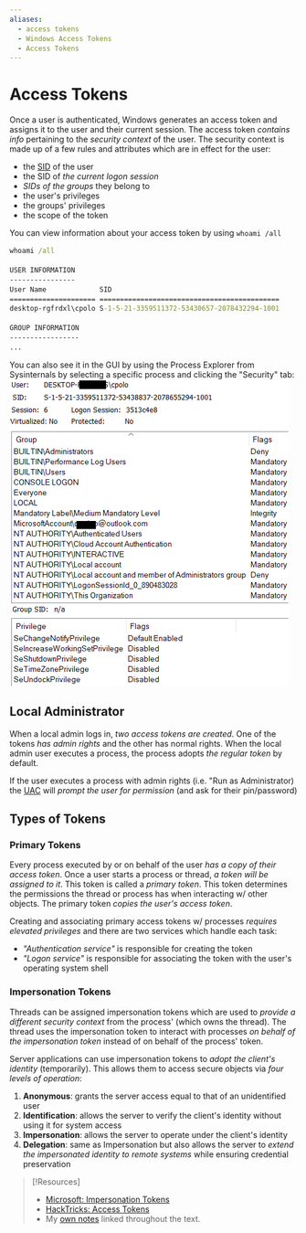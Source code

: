 ```yaml
---
aliases:
  - access tokens
  - Windows Access Tokens
  - Access Tokens
---
```

# Access Tokens
Once a user is authenticated, Windows generates an access token and assigns it to the user and their current session. The access token *contains info* pertaining to the *security context* of the user. The security context is made up of a few rules and attributes which are in effect for the user:
- the [SID](SID.md) of the user
- the SID of *the current logon session*
- *SIDs of the groups* they belong to
- the user's privileges
- the groups' privileges
- the scope of the token

You can view information about your access token by using `whoami /all`
```cmd
whoami /all

USER INFORMATION
----------------
User Name             SID
===================== ============================================
desktop-rgfrdxl\cpolo S-1-5-21-3359511372-53430657-2078432294-1001

GROUP INFORMATION
-----------------
...
```
You can also see it in the GUI by using the Process Explorer from Sysinternals by selecting a specific process and clicking the "Security" tab:
![](../../oscp-pics/access-tokens-1.png)
## Local Administrator
When a local admin logs in, *two access tokens are created*. One of the tokens *has admin rights* and the other has normal rights. When the local admin user executes a process, the process adopts *the regular token* by default.

If the user executes a process with admin rights (i.e. "Run as Administrator) the [UAC](UAC.md) will *prompt the user for permission* (and ask for their pin/password)
## Types of Tokens
### Primary Tokens
Every process executed by or on behalf of the user *has a copy of their access token*. Once a user starts a process or thread, *a token will be assigned to it*. This token is called a *primary token*. This token determines the permissions the thread or process has when interacting w/ other objects. The primary token *copies the user's access token*. 

Creating and associating primary access tokens w/ processes *requires elevated privileges* and there are two services which handle each task:
- *"Authentication service"* is responsible for creating the token
- *"Logon service"* is responsible for associating the token with the user's operating system shell
### Impersonation Tokens
Threads can be assigned impersonation tokens which are used to *provide a different security context* from the process' (which owns the thread). The thread uses the impersonation token to interact with processes *on behalf of the impersonation token* instead of on behalf of the process' token. 

Server applications can use impersonation tokens to *adopt the client's identity* (temporarily). This allows them to access secure objects via *four levels of operation*:
1. **Anonymous**: grants the server access equal to that of an unidentified user
2. **Identification**: allows the server to verify the client's identity without using it for system access
3. **Impersonation**: allows the server to operate under the client's identity
4. **Delegation**: same as Impersonation but also allows the server to *extend the impersonated identity to remote systems* while ensuring credential preservation

> [!Resources]
> - [Microsoft: Impersonation Tokens](https://learn.microsoft.com/en-us/windows/win32/secauthz/impersonation-tokens)
> - [HackTricks: Access Tokens](https://book.hacktricks.wiki/en/windows-hardening/windows-local-privilege-escalation/access-tokens.html)
> - My [own notes](https://github.com/trshpuppy/obsidian-notes) linked throughout the text.